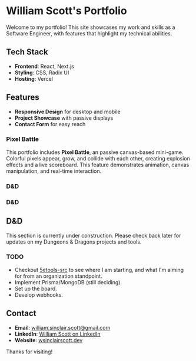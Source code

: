 # William Scott's Portfolio

Welcome to my portfolio! This site showcases my work and skills as a Software Engineer, with features that highlight my technical abilities.

## Tech Stack

- **Frontend**: React, Next.js
- **Styling**: CSS, Radix UI
- **Hosting**: Vercel

## Features

- **Responsive Design** for desktop and mobile
- **Project Showcase** with passive displays
- **Contact Form** for easy reach

### Pixel Battle

This portfolio includes **Pixel Battle**, an passive canvas-based mini-game. Colorful pixels appear, grow, and collide with each other, creating explosion effects and a live scoreboard. This feature demonstrates animation, canvas manipulation, and real-time interaction.

### D&D

### D&D

## D&D

This section is currently under construction. Please check back later for updates on my Dungeons & Dragons projects and tools.

### TODO

- Checkout [5etools-src](https://github.com/WilliamSinclairScott/5etools-src) to see where I am starting, and what I'm aiming for from an organization standpoint.
- Implement Prisma/MongoDB (still deciding).
- Set up the board.
- Develop webhooks.

## Contact

- **Email**: [william.sinclair.scott@gmail.com](mailto:william.sinclair.scott@gmail.com)
- **LinkedIn**: [William Scott on LinkedIn](https://linkedin.com/in/william-scott-8521bb197/)
- **Website**: [wsinclairscott.dev](https://www.wsinclairscott.dev)

Thanks for visiting!
